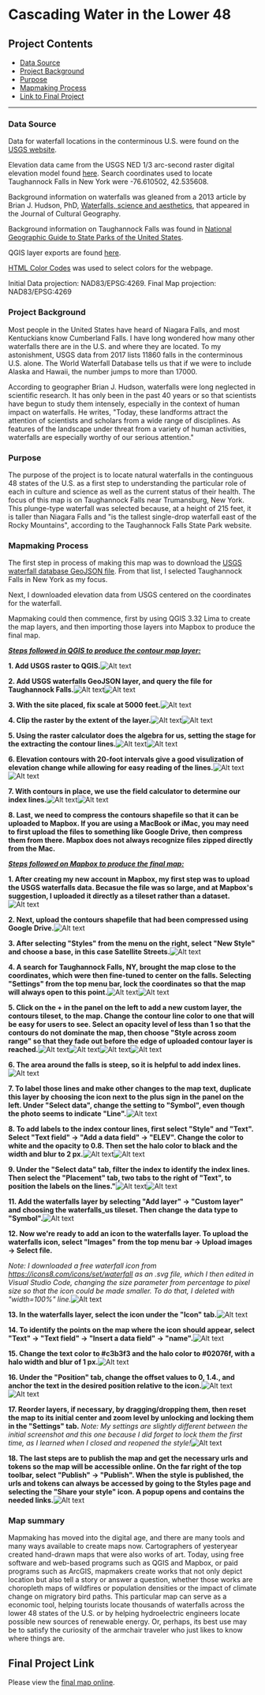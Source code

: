 
# Cascading Water in the Lower 48  


## Project Contents

- [Data Source](#data-source)
- [Project Background](#project-background)
- [Purpose](#purpose)
- [Mapmaking Process](#mapmaking-process)
- [Link to Final Project](#final-project-link)

***

### Data Source

Data for waterfall locations in the conterminous U.S. were found on the [USGS website](https://www.sciencebase.gov/catalog/item/5e8d2b5982cee42d13466001).

Elevation data came from the USGS NED 1/3 arc-second raster digital elevation model found [here](https://apps.nationalmap.gov/downloader/). Search coordinates used to locate Taughannock Falls in New York were -76.610502, 42.535608.

Background information on waterfalls was gleaned from a 2013 article by Brian J. Hudson, PhD, [Waterfalls, science and aesthetics](https://doi.org/10.1080/08873631.2013.828482), that appeared in the Journal of Cultural Geography.

Background information on Taughannock Falls was found in [National Geographic Guide to State Parks of the United States](https://www.google.com/books/edition/National_Geographic_Guide_to_State_Parks/nF92MKfiuksC?hl=en&gbpv=1&pg=PA54&printsec=frontcover).

QGIS layer exports are found [here](https://drive.google.com/drive/folders/1WU35Fi4Irr8mgBV2uEBi4nDBtuMlNyBZ?usp=sharing).

[HTML Color Codes](https://htmlcolorcodes.com/color-picker/) was used to select colors for the webpage.

Initial Data projection: NAD83/EPSG:4269.  Final Map projection:  NAD83/EPSG:4269

### Project Background

Most people in the United States have heard of Niagara Falls, and most Kentuckians know Cumberland Falls.  I have long wondered how many other waterfalls there are in the U.S. and where they are located.  To my astonishment, USGS data from 2017 lists 11860 falls in the conterminous U.S. alone.  The World Waterfall Database tells us that if we were to include Alaska and Hawaii, the number jumps to more than 17000.

According to geographer Brian J. Hudson, waterfalls were long neglected in scientific research.  It has only been in the past 40 years or so that scientists have begun to study them intensely, especially in the context of human impact on waterfalls. He writes, "Today, these landforms attract the attention of scientists and scholars from a wide range of disciplines. As features of the landscape under threat from a variety of human activities, waterfalls are especially worthy of our serious attention." 

### Purpose

The purpose of the project is to locate natural waterfalls in the continguous 48 states of the U.S. as a first step to understanding the particular role of each in culture and science as well as the current status of their health.  The focus of this map is on Taughannock Falls near Trumansburg, New York.  This plunge-type waterfall was selected because, at a height of 215 feet, it is taller than Niagara Falls and "is the tallest single-drop waterfall east of the Rocky Mountains", according to the Taughannock Falls State Park website.  

### Mapmaking Process

The first step in process of making this map was to download the [USGS waterfall database GeoJSON file](https://doi.org/doi:10.5066/P9QQTKA0).  From that list, I selected Taughannock Falls in New York as my focus.  

Next, I downloaded elevation data from USGS centered on the coordinates for the waterfall. 

Mapmaking could then commence, first by using QGIS 3.32 Lima to create the map layers, and then importing those layers into Mapbox to produce the final map.

<ins>***Steps followed in QGIS to produce the contour map layer:***</ins>

**1. Add USGS raster to QGIS.**![Alt text](<QGIS_screenshots_for_readme/2. Adding USGS raster layer.jpeg>)

**2. Add USGS waterfalls GeoJSON layer, and query the file for Taughannock Falls.**![Alt text](<QGIS_screenshots_for_readme/3. Uploading GeoJSON waterfalls file.jpeg>)![Alt text](<QGIS_screenshots_for_readme/4. Selecting Taughannock Falls.jpeg>)

**3. With the site placed, fix scale at 5000 feet.**![Alt text](<QGIS_screenshots_for_readme/5. Site placed and scale fixed to 5000 feet.jpeg>)

**4. Clip the raster by the extent of the layer.**![Alt text](<QGIS_screenshots_for_readme/6. Settings for raster clip.jpeg>)![Alt text](<QGIS_screenshots_for_readme/7. Clipped raster layer.png>)

**5. Using the raster calculator does the algebra for us, setting the stage for the extracting the contour lines.**![Alt text](<QGIS_screenshots_for_readme/8. Raster Calculator.png>)![Alt text](<QGIS_screenshots_for_readme/9. Layer including raster calculations.jpeg>)

**6. Elevation contours with 20-foot intervals give a good visulization of elevation change while allowing for easy reading of the lines.**![Alt text](<QGIS_screenshots_for_readme/10. Extracting Contours.png>)![Alt text](<QGIS_screenshots_for_readme/11. Contours in place.png>)

**7. With contours in place, we use the field calculator to determine our index lines.**![Alt text](<QGIS_screenshots_for_readme/12. Using the field calculator to determine index lines.jpeg>)![Alt text](<QGIS_screenshots_for_readme/13. Results of field calculation.png>)

**8. Last, we need to compress the contours shapefile so that it can be uploaded to Mapbox.  If you are using a MacBook or iMac, you may need to first upload the files to something like Google Drive, then compress them from there.  Mapbox does not always recognize files zipped directly from the Mac.**



<ins>***Steps followed on Mapbox to produce the final map:***</ins>


**1. After creating my new account in Mapbox, my first step was to upload the USGS waterfalls data.  Becasue the file was so large, and at Mapbox's suggestion, I uploaded it directly as a tileset rather than a dataset.**![Alt text](<Mapbox Screenshots/1. Uupload GeoJSON file.jpeg>)

**2. Next, upload the contours shapefile that had been compressed using Google Drive.**![Alt text](<Mapbox Screenshots/2. Upload contours zip file.jpeg>)

**3. After selecting "Styles" from the menu on the right, select "New Style" and choose a base, in this case Satellite Streets.**![Alt text](<Mapbox Screenshots/3. Choose a template.jpeg>)

**4. A search for Taughannock Falls, NY, brought the map close to the coordinates, which were then fine-tuned to center on the falls. Selecting "Settings" from the top menu bar, lock the coordinates so that the map will always open to this point.**![Alt text](<Mapbox Screenshots/4. Preparing to center on correct location.jpeg>)![Alt text](<Mapbox Screenshots/5. Centered on Taughannock Falls.jpeg>)

**5. Click on the + in the panel on the left to add a new custom layer, the contours tileset, to the map. Change the contour line color to one that will be easy for users to see. Select an opacity level of less than 1 so that the contours do not dominate the map, then choose "Style across zoom range" so that they fade out before the edge of uploaded contour layer is reached.**![Alt text](<Mapbox Screenshots/6. Uploading contour tileset.jpeg>)![Alt text](<Mapbox Screenshots/7. Change color of contour lines.jpeg>)![Alt text](<Mapbox Screenshots/8. Adjust line opacity.jpeg>)![Alt text](<Mapbox Screenshots/9. Adjusting opacity across zoom range.jpeg>)

**6. The area around the falls is steep, so it is helpful to add index lines.**![Alt text](<Mapbox Screenshots/10. Adjusting width of lines.jpeg>)

**7. To label those lines and make other changes to the map text, duplicate this layer by choosing the icon next to the plus sign in the panel on the left. Under "Select data", change the setting to "Symbol", even though the photo seems to indicate "Line".**![Alt text](<Mapbox Screenshots/11. Changing data type for text layer.jpeg>)

**8. To add labels to the index contour lines, first select "Style" and "Text".  Select "Text field" -> "Add a data field" -> "ELEV". Change the color to white and the opacity to 0.8.  Then set the halo color to black and the width and blur to 2 px.**![Alt text](<Mapbox Screenshots/12. Adding text data field.jpeg>)![Alt text](<Mapbox Screenshots/13. Adjusting text color, halo color, halo width and blur.jpeg>)

**9. Under the "Select data" tab, filter the index to identify the index lines. Then select the "Placement" tab, two tabs to the right of "Text", to position the labels on the lines."**![Alt text](<Mapbox Screenshots/14. Filtering the data by index.jpeg>)![Alt text](<Mapbox Screenshots/15. Changing text placement.jpeg>)

**11. Add the waterfalls layer by selecting "Add layer" -> "Custom layer" and choosing the waterfalls_us tileset.  Then change the data type to "Symbol".**![Alt text](<Mapbox Screenshots/17. After uploading waterfalls tileset, selecting icon.jpeg>)

**12. Now we're ready to add an icon to the waterfalls layer.  To upload the waterfalls icon, select "Images" from the top menu bar -> Upload images -> Select file.**

*Note: I downloaded a free waterfall icon from https://icons8.com/icons/set/waterfall as an .svg file, which I then edited in Visual Studio Code, changing the size parameter from percentage to pixel size so that the icon could be made smaller. To do that, I deleted with "width=100%" line.*![Alt text](<Mapbox Screenshots/16. Uploading waterfalls icon.jpeg>)

**13. In the waterfalls layer, select the icon under the "Icon" tab.**![Alt text](<Mapbox Screenshots/17. After uploading waterfalls tileset, selecting icon.jpeg>)

**14. To identify the points on the map where the icon should appear, select "Text" -> "Text field" -> "Insert a data field" -> "name".**![Alt text](<Mapbox Screenshots/18. Adding data field to identify waterfalls.jpeg>)

**15. Change the text color to #c3b3f3 and the halo color to #02076f, with a halo width and blur of 1 px.**![Alt text](<Mapbox Screenshots/19. Adjusting text color and halo color, width, blur.jpeg>)

**16. Under the "Position" tab, change the offset values to 0, 1.4., and anchor the text in the desired position relative to the icon.**![Alt text](<Mapbox Screenshots/20. Setting offset value.jpeg>)![Alt text](<Mapbox Screenshots/21. Anchoring text.jpeg>)

**17. Reorder layers, if necessary, by dragging/dropping them, then reset the map to its initial center and zoom level by unlocking and locking them in the "Settings" tab.** *Note: My settings are slightly different between the initial screenshot and this one because I did forget to lock them the first time, as I learned when I closed and reopened the style!*![Alt text](<Mapbox Screenshots/22. Recentering map.jpeg>)

**18. The last steps are to publish the map and get the necessary urls and tokens so the map will be accessible online. On the far right of the top toolbar, select "Publish" -> "Publish".  When the style is published, the urls and tokens can always be accessed by going to the Styles page and selecting the "Share your style" icon. A popup opens and contains the needed links.**![Alt text](<Mapbox Screenshots/Publishing and sharing the style.jpeg>)



### Map summary

Mapmaking has moved into the digital age, and there are many tools and many ways available to create maps now.  Cartographers of yesteryear created hand-drawn maps that were also works of art.  Today, using free software and web-based programs such as QGIS and Mapbox, or paid programs such as ArcGIS, mapmakers create works that not only depict location but also tell a story or answer a question, whether those works are choropleth maps of wildfires or population densities or the impact of climate change on migratory bird paths.  This particular map can serve as a economic tool, helping tourists locate thousands of waterfalls across the lower 48 states of the U.S. or by helping hydroelectric engineers locate possible new sources of renewable energy.  Or, perhaps, its best use may be to satisfy the curiosity of the armchair traveler who just likes to know where things are.


## Final Project Link

Please view the [final map online](https://lesleeamoore.github.io/us_waterfalls).

